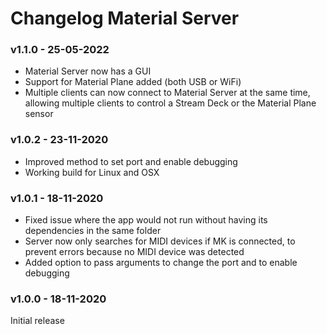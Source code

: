 # Changelog Material Server
### v1.1.0 - 25-05-2022
<ul>
<li>Material Server now has a GUI</li>
<li>Support for Material Plane added (both USB or WiFi)</li>
<li>Multiple clients can now connect to Material Server at the same time, allowing multiple clients to control a Stream Deck or the Material Plane sensor</li>
</ul>

### v1.0.2 - 23-11-2020
<ul>
<li>Improved method to set port and enable debugging</li>
<li>Working build for Linux and OSX</li>
</ul>

### v1.0.1 - 18-11-2020
<ul>
<li>Fixed issue where the app would not run without having its dependencies in the same folder</li>
<li>Server now only searches for MIDI devices if MK is connected, to prevent errors because no MIDI device was detected</li>
<li>Added option to pass arguments to change the port and to enable debugging</li>
</ul>

### v1.0.0 - 18-11-2020
Initial release